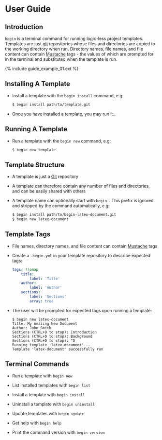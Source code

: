 # User Guide

## Introduction

`begin` is a terminal command for running logic-less project templates. Templates are just [git](https://git-scm.com)
repositories whose files and directories are copied to the working directory when run. Directory names, file names, 
and file content can contain [Mustache](https://mustache.github.io/mustache.5.html) tags - the values of which are
prompted for in the terminal and substituted when the template is run.

{% include guide_example_01.ext %}

## Installing A Template

* Install a template with the ```begin install``` command, e.g:

  ```bash
  $ begin install path/to/template.git
  ```

* Once you have installed a template, you may run it...

## Running A Template

* Run a template with the ```begin new``` command, e.g:

  ```bash
  $ begin new template
  ```

## Template Structure

* A template is just a [Git](https://git-scm.com) repository


* A template can therefore contain any number of files and directories, and can be easily shared with others


* A template name can optionally start with `begin-`. This prefix is ignored and stripped by the command automatically, e.g:

  ```bash
  $ begin install path/to/begin-latex-document.git
  $ begin new latex-document
  ```

## Template Tags

* File names, directory names, and file content can contain [Mustache](https://mustache.github.io/mustache.5.html) tags


* Create a ```.begin.yml``` in your template repository to describe expected tags:

  ```yaml
  tags: !!omap
      title:
          label: 'Title'
      author:
          label: 'Author'
      sections:
          label: 'Sections'
          array: true
  ```


* The user will be prompted for expected tags upon running a template:

  ```
  $ begin new latex-document
  Title: My Amazing New Document
  Author: John Smith
  Sections (CTRL+D to stop): Introduction
  Sections (CTRL+D to stop): Background
  Sections (CTRL+D to stop): ^D
  Running template 'latex-document'...
  Template 'latex-document' successfully run
  ```

## Terminal Commands

* Run a template with ```begin new```

* List installed templates with ```begin list```

* Install a template with ```begin install```

* Uninstall a template with ```begin uninstall```

* Update templates with ```begin update```

* Get help with ```begin help```

* Print the command version with ```begin version```

